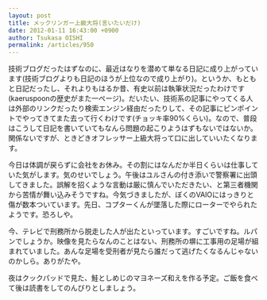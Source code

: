 ```yaml
---
layout: post
title: メックリンガー上級大将(言いたいだけ)
date: 2012-01-11 16:43:00 +0900
author: Tsukasa OISHI
permalink: /articles/950
---
```


技術ブログだったはずなのに、最近はなりを潜めて単なる日記に成り上がっています(技術ブログよりも日記のほうが上位なので成り上がり)。というか、もともと日記だったし、それよりもはるか昔、有史以前は執筆状況だったわけです(kaeruspoonの歴史がまた一ページ)。だいたい、技術系の記事にやってくる人は外部のリンクだったり検索エンジン経由だったりして、その記事にピンポイントでやってきてまた去って行くわけです(チョッキ率90%くらい)。なので、普段はこうして日記を書いていてもなんら問題の起こりようはずもないではないか。関係ないですが、ときどきオフレッサー上級大将って口に出していいたくなります。

今日は体調が戻らずに会社をお休み。その割にはなんだか半日くらいは仕事していた気がします。気のせいでしょう。午後はユルさんの付き添いで警察署に出頭してきました。誤解を招くような言動は厳に慎んでいただきたい、と第三者機関から苦情が舞い込みそうですね。今気づきましたが、ぼくのVAIOにはっきりと傷が数本ついています。先日、コプターくんが墜落した際にローターでやられたようです。恐ろしや。

今、テレビで刑務所から脱走した人が出たといっています。すごいですね。ルパンでしょうか。映像を見たらなんのことはない、刑務所の塀に工事用の足場が組まれていました。あんな足場を受刑者が見たら誰だって逃げたくなるんじゃないのかしら。ありがたや。

夜はクックパッドで見た、鮭としめじのマヨネーズ和えを作る予定。ご飯を食べて後は読書をしてのんびりとしましょう。

